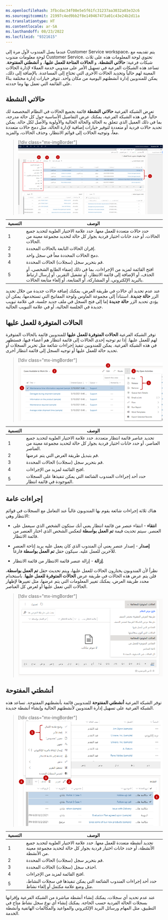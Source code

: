 ```yaml
---
ms.openlocfilehash: 3fbcdac34f08e5e5f61fc31237aa3032a03e32c6
ms.sourcegitcommit: 21997c4ed9bb2f8e149467473a01c43e24b2d11a
ms.translationtype: HT
ms.contentlocale: ar-SA
ms.lasthandoff: 08/23/2022
ms.locfileid: "9321615"
---
```

عندما يصل المندوب لأول مرة إلى Customer Service workspace، يتم تقديمه مع لوحة معلومات مندوب Customer Service. تحتوي لوحة المعلومات هذه على ثلاث شبكات فرعية: **حالاتي النشطة**، و **الحالات المتاحة للعمل عليها**، و **أنشطتي المفتوحة**. تساعد هذه الشبكات الفرعية في تسهيل الأمر على مندوبي خدمة العملاء لإدارة الحالات المعينة لهم حالياً وتحديد الحالات الأخرى التي تحتاج إلى المساعدة. بالإضافة إلى ذلك، يمكن للمندوبين إدارة أنشطتهم اليومية من مكان واحد. تتوفر خيارات إدارة مختلفة بناءً على القائمة التي تعمل بها وما حددته.

## <a name="my-active-cases"></a>حالاتي النشطة

تعرض الشبكة الفرعية **حالاتي النشطة** قائمة بجميع الحالات في النظام المخصصة لك حالياً. في هذه الشبكة الفرعية، يمكنك عرض التفاصيل الأساسية حول كل حالة مدرجة، بما في ذلك العميل الذي تتعلق به الحالة والحالة الحالية والأولوية والأصل لكل حالة. يمكن تحديد حالات فردية أو متعددة لتوفير خيارات إضافية لإدارة الحالة، مثل دمج حالات متعددة معاً، وتوجيه الحالات إلى قوائم الانتظار، وحذف الحالات، والمزيد.

> [!div class="mx-imgBorder"]
> [![لقطة شاشة للشبكة الفرعية "حالاتي النشطة".](../media/active-cases.png)](../media/active-cases.png#lightbox)

|     التسمية    |     الوصف                                                                                                                                                                       |
|--------------|---------------------------------------------------------------------------------------------------------------------------------------------------------------------------------------|
|     1        |     حدد حالات متعددة للعمل معها. حدد علامة الاختيار العلوية لتحديد جميع الحالات، أو حدد خانات اختيار فردية بجوار كل حالة لتحديد مجموعة معينة من الحالات.    |
|     2        |     إقران الحالات التابعة بالحالات المحددة.                                                                                                                                      |
|     3        |     دمج الحالات المحددة معاً في سجل واحد.                                                                                                                         |
|     4        |     قم بتحرير سجل (سجلات) الحالات المحددة.                                                                                                                                               |
|     5        |     افتح القائمة لمزيد من الإجراءات، بما في ذلك إضفاء الطابع الشخصي، أو الحذف، أو الإضافة إلى قائمة الانتظار، أو تشغيل التقرير، أو إرسال ارتباط بالبريد الإلكتروني، أو المشاركة، أو المتابعة، أو إلغاء متابعة الحالات.                                      |

عند عدم تحديد أي حالات في طريقة العرض، يمكنك إضافة حالات جديدة من خلال تحديد الزر **حالة جديدة**. استناداً إلى مجموعة الماوس ولوحة المفاتيح التي تستخدمها، يمكن أن يؤدي تحديد الزر **حالة جديدة** إما إلى فتح السجل في ملف جديد جلسة، في علامة تبويب جديدة في الجلسة الحالية، أو في علامة التبويب الحالية.

## <a name="cases-available-to-work-on"></a>الحالات المتوفرة للعمل عليها

توفر الشبكة الفرعية **الحالات المتوفرة للعمل عليها** للمندوبين قائمة بالحالات المتوفرة لهم للعمل عليها. إذا تم توجيه إحدى الحالات إلى قائمة انتظار هم أعضاء فيها، فستظهر في هذه الشبكة الفرعية. يمكن للمندوبين تنفيذ إجراءات شائعة مثل تحرير السجلات أو تحديد حالة للعمل عليها أو توجيه السجل إلى قائمة انتظار أخرى.

> [!div class="mx-imgBorder"]
> [![لقطة شاشة للشبكة الفرعية "الحالات المتوفرة للعمل عليها".](../media/cases-available.png)](../media/cases-available.png#lightbox)

|     التسمية    |     الوصف                                                                                                                                                                   |
|--------------|-----------------------------------------------------------------------------------------------------------------------------------------------------------------------------------|
|     1        |     تحديد عناصر قائمة انتظار متعددة.  حدد علامة الاختيار العلوية لتحديد جميع العناصر، أو حدد خانات اختيار فردية بجوار كل حالة لتحديد مجموعة معينة من العناصر.    |
|     2        |     قم بتبديل طريقة العرض التي يتم عرضها.                                                                                                                                    |
|     3        |     قم بتحرير سجل (سجلات) الحالات المحددة.                                                                                                                                           |
|     4        |     افتح القائمة لمزيد من الإجراءات.                                                                                                                                       |
|     5        |     حدد أحد إجراءات المندوب الشائعة التي يمكن تنفيذها على السجلات الموجودة في قائمة انتظار.                                                                                          |

## <a name="common-actions"></a>إجراءات عامة

هناك ثلاثة إجراءات شائعة يقوم بها المندوبون غالباً عند التعامل مع السجلات في قوائم الانتظار وهي:

- **انتقاء** - انتقاء عنصر من قائمة انتظار يعني أنك ستكون الشخص الذي سيعمل على العنصر. سيتم تحديث قيمة **تم العمل بواسطة** لتعكس الشخص الذي اختار العنصر من قائمة الانتظار.

- **إصدار** - إصدار عنصر يعني أن المندوب الذي كان يعمل عليه يريد إتاحة العنصر للآخرين للعمل عليه. سيكون حقل **تم العمل بواسطة** فارغاً.

- **إزالة** - إزالة عنصر قائمة الانتظار من قائمة الانتظار.

نظراً لأن المندوبون يختارون الحالات للعمل عليها، ويتم تحديث حقل **تم العمل بواسطة**، فلن يتم عرض هذه الحالات في طريقة عرض **الحالات المتوفرة للعمل عليها**.
باستخدام محدد طريقة العرض، يمكنك تغيير المعلومات التي يتم عرضها، مثل تغييرها لإظهار الحالات التي تعمل عليها أو لعرض كل العناصر.

> [!div class="mx-imgBorder"]
> [![لقطة شاشة لمحدد طريقة العرض الذي يتم استخدامه لتغيير المعلومات المعروضة.](../media/view-selector.png)](../media/view-selector.png#lightbox)

## <a name="my-open-activities"></a>أنشطتي المفتوحة

توفر الشبكة الفرعية **أنشطتي المفتوحة** للمندوبين قائمة بأنشطتهم المفتوحة. تساعد هذه الشبكة الفرعية على تسهيل إدارة المندوبين لأنشطتهم الحالية وإنشاء أنشطة جديدة.

> [!div class="mx-imgBorder"]
> [![لقطة شاشة للشبكة الفرعية "أنشطتي المفتوحة".](../media/open-activities.png)](../media/open-activities.png#lightbox)

|     التسمية    |     الوصف                                                                                                                                                                                      |
|--------------|------------------------------------------------------------------------------------------------------------------------------------------------------------------------------------------------------|
|     1        |     تحديد أنشطة متعددة للعمل معها. حدد علامة الاختيار العلوية لتحديد جميع الأنشطة، أو حدد خانات اختيار فردية بجوار كل حالة لتحديد مجموعة معينة من الأنشطة.    |
|     2        |     قم بتحرير سجل (سجلات) الحالات المحددة.                                                                                                                                                       |
|     3        |     احذف سجل (سجلات) الحالات المحددة.                                                                                                                                                                    |
|     4        |     افتح القائمة لمزيد من الإجراءات.                                                                                                                                                          |
|     5        |     حدد أحد إجراءات المندوب الشائعة التي يمكن تنفيذها في سجلات النشاط، مثل وضع علامة مكتمل أو إلغاء نشاط.                                                          |

عند عدم تحديد أي سجلات، يمكنك إنشاء أنشطة مباشرة من الشبكة الفرعية وإقرانها بسجلات الحالة الفردية حسب الحاجة. يمكنك إنشاء أي نوع سجل نشاط متاح في التطبيق، مثل المهام ورسائل البريد الإلكتروني والمواعيد والمكالمات الهاتفية وأنشطة الخدمة.
